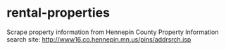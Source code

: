 # rental-properties
Scrape property information from Hennepin County Property Information search site: http://www16.co.hennepin.mn.us/pins/addrsrch.jsp
